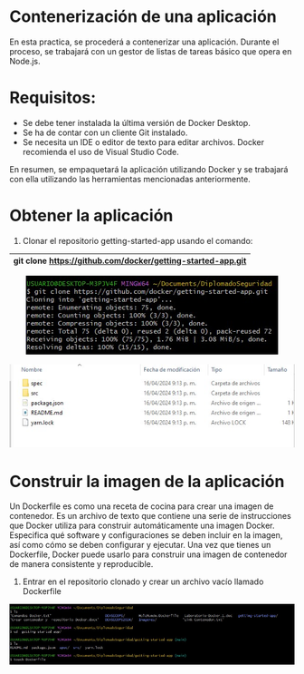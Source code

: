# Contenerización de una aplicación
En esta practica, se procederá a contenerizar una aplicación. Durante el proceso, se trabajará con un gestor de listas de tareas básico que opera en Node.js.

# Requisitos:

* Se debe tener instalada la última versión de Docker Desktop.
* Se ha de contar con un cliente Git instalado.
* Se necesita un IDE o editor de texto para editar archivos. Docker recomienda el uso de Visual Studio Code.
  
En resumen, se empaquetará la aplicación utilizando Docker y se trabajará con ella utilizando las herramientas mencionadas anteriormente.

# Obtener la aplicación
1) Clonar el repositorio getting-started-app usando el comando:
   
| git clone https://github.com/docker/getting-started-app.git |
|-------------------------------------------------------------|
<p align="center">
  <img src="Imagenes/1.jpg" alt="Imagen 1">
</p>

<p align="center">
  <img src="Imagenes/2.jpg" alt="Imagen 1">
</p>

# Construir la imagen de la aplicación
Un Dockerfile es como una receta de cocina para crear una imagen de contenedor. Es un archivo de texto que contiene una serie de instrucciones que Docker utiliza para construir automáticamente una imagen Docker. Especifica qué software y configuraciones se deben incluir en la imagen, así como cómo se deben configurar y ejecutar. Una vez que tienes un Dockerfile, Docker puede usarlo para construir una imagen de contenedor de manera consistente y reproducible.

1) Entrar en el repositorio clonado y crear un archivo vacío llamado Dockerfile

<p align="center">
  <img src="Imagenes/3.jpg" alt="Imagen 1">
</p>

   









